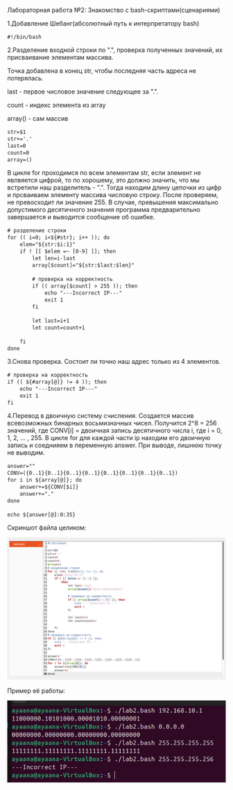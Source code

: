 Лабораторная работа №2:
Знакомство с bash-скриптами(сценариями)


1.Добавление Шебанг(абсолютный путь к интерпретатору bash)

    #!/bin/bash

2.Разделение входной строки по ".", проверка полученных значений, их присваивание элементам массива. 

Точка добавлена в конец str, чтобы последняя часть адреса не потерялась.

last - первое числовое значение следующее за ".".

count - индекс элемента из array

array() - сам массив

    str=$1 
    str+='.'
    last=0
    count=0
    array=()

В цикле for проходимся по всем элементам str, если элемент не явлвяется цифрой, то по хорошему, это должно значить, что мы встретили наш разделитель - ".".
Тогда находим длину цепочки из цифр и прсваиваем элементу массива числовую строку. После проверяем, не превосходит ли значение 255. В случае, превышения максимально допустимого десятичного значения программа предварительно завершается и выводится сообщение об ошибке.

    # разделение строки
    for (( i=0; i<${#str}; i++ )); do 
        elem="${str:$i:1}" 
        if ! [[ $elem =~ [0-9] ]]; then
            let len=i-last    
            array[$count]="${str:$last:$len}"
   
            # проверка на корректность 
            if (( array[$count] > 255 )); then
                echo "---Incorrect IP---"
                exit 1
            fi
     
            let last=i+1
            let count=count+1
  
        fi
    done

3.Снова проверка. Состоит ли точно наш адрес только из 4 элементов.

    # проверка на корректность
    if (( ${#array[@]} != 4 )); then
        echo "---Incorrect IP---"
        exit 1
    fi

4.Перевод в двоичную систему счисления. Создается массив всевозможных бинарных восьмизначных чисел.
Получится 2^8 = 256 значений, где CONV[i] = двоичная запись десятичного числа i, где i = 0, 1, 2, ... , 255. В цикле for для каждой части ip находим его двоичную запись и соеднияем в переменную answer. При выводе, лишнюю точку не выводим.

    answer=""
    CONV=({0..1}{0..1}{0..1}{0..1}{0..1}{0..1}{0..1}{0..1})
    for i in ${array[@]}; do
        answer+=${CONV[$i]}
        answer+="."
    done

    echo ${answer[@]:0:35}


Скриншот файла целиком:



![img.png](img.png)






Пример её работы:



![img_2.png](img_2.png)
